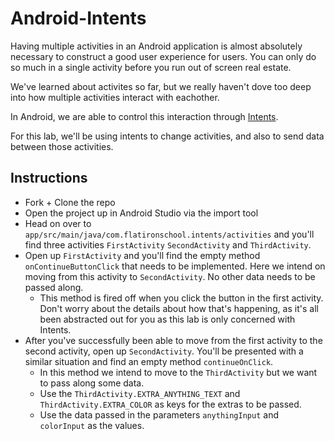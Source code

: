 Android-Intents
===============

Having multiple activities in an Android application is almost absolutely necessary to construct a good user experience for users.  You can only do so much in a single activity before you run out of screen real estate.

We've learned about activites so far, but we really haven't dove too deep into how multiple activities interact with eachother.

In Android, we are able to control this interaction through [Intents](http://developer.android.com/guide/components/intents-filters.html).

For this lab, we'll be using intents to change activities, and also to send data between those activities.

Instructions
------------

- Fork + Clone the repo
- Open the project up in Android Studio via the import tool
- Head on over to `app/src/main/java/com.flatironschool.intents/activities` and you'll find three activities `FirstActivity` `SecondActivity` and `ThirdActivity`.
- Open up `FirstActivity` and you'll find the empty method `onContinueButtonClick` that needs to be implemented. Here we intend on moving from this activity to `SecondActivity`.  No other data needs to be passed along.
  * This method is fired off when you click the button in the first activity.  Don't worry about the details about how that's happening, as it's all been abstracted out for you as this lab is only concerned with Intents.
- After you've successfully been able to move from the first activity to the second activity, open up `SecondActivity`.  You'll be presented with a similar situation and find an empty method `continueOnClick`.
  * In this method we intend to move to the `ThirdActivity` but we want to pass along some data.
  * Use the `ThirdActivity.EXTRA_ANYTHING_TEXT` and `ThirdActivity.EXTRA_COLOR` as keys for the extras to be passed.
  * Use the data passed in the parameters `anythingInput` and `colorInput` as the values.


